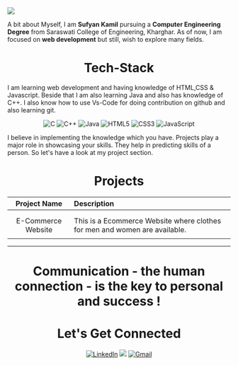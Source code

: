 <img src="Web,jpg![Web](https://user-images.githubusercontent.com/66327177/126214087-32ca39e2-658f-4e19-9f1c-8c6c4907b616.jpg)">

A bit about Myself, I am <b>Sufyan Kamil</b> pursuing a <b>Computer Engineering Degree</b> from Saraswati College of Engineering, Kharghar. As of now, I am focused on <b>web development</b> but still, wish to explore many fields.

<h1 align="center">Tech-Stack</h1>

I am learning web development and having knowledge of HTML,CSS & Javascript. Beside that I am also learning Java and also has  knowledge of C++. I also know how to use Vs-Code for doing contribution on github and also learning git.

<p align="center"> 
<img alt="C" src="https://img.shields.io/badge/c-%2300599C.svg?&style=for-the-badge&logo=c&logoColor=white" />
<img alt="C++" src="https://img.shields.io/badge/c++-%2300599C.svg?&style=for-the-badge&logo=c%2B%2B&ogoColor=white" />
 <img alt="Java" src="https://img.shields.io/badge/java-%23ED8B00.svg?&style=for-the-badge&logo=java&logoColor=white" />
<img alt="HTML5" src="https://img.shields.io/badge/html5-%23E34F26.svg?&style=for-the-badge&logo=html5&logoColor=white" />
 <img alt="CSS3" src="https://img.shields.io/badge/css3-%231572B6.svg?&style=for-the-badge&logo=css3&logoColor=white" />
 <img alt="JavaScript" src="https://img.shields.io/badge/javascript-%23323330.svg?&style=for-the-badge&logo=javascript&logoColor=%23F7DF1E" />
</p>

I believe in implementing the knowledge which you have. Projects play a major role in showcasing your skills. They help in predicting skills of a person. So let's have a look at my project section.

<h1 align="center">Projects</h1>




| Project Name      | Description | 
| :---:        |    :----   |  
|  |  | 
|    |         | 
| E-Commerce Website | This is a Ecommerce Website where clothes for men and women are available. |
|  |            |

<hr>
<h1 align="center">Communication - the human connection - is the key to personal and success !</h1>

<h1 align="center">Let's Get Connected</h1>


<div align="center">

<a  href="https://www.linkedin.com/in/sufyan-k-77a974110" target="_blank"><img alt="LinkedIn" src="https://img.shields.io/badge/linkedin%20-%230077B5.svg?&style=for-the-badge&logo=linkedin&logoColor=white" /></a>
<a href="https://twitter.com/sufyan__kamil?s=08" target="_blank"><img src="https://img.shields.io/badge/twitter-%2300acee.svg?&style=for-the-badge&logo=twitter&logoColor=white&alt=twitter" /></a>
<a href="mailto:sufyankamil15@gmail.com"><img  alt="Gmail" src="https://img.shields.io/badge/Gmail-D14836?style=for-the-badge&logo=gmail&logoColor=white" /><a href="https://www.facebook.com/rohan.kulkarni.2520/" target="_blank">

</div>
